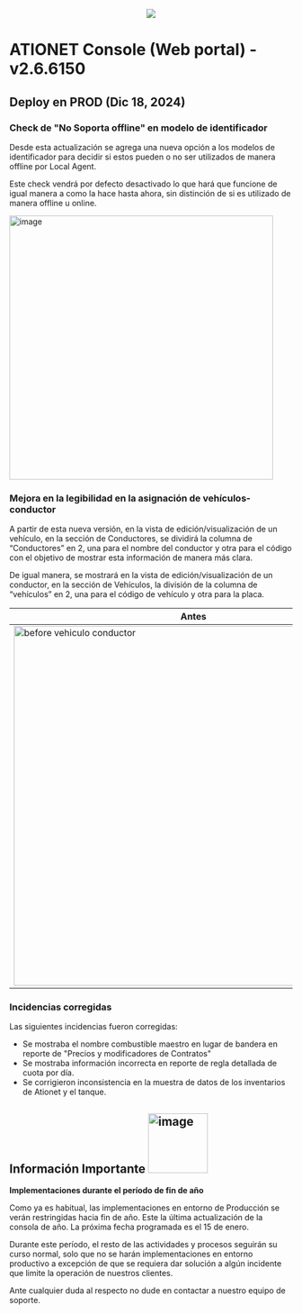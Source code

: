 <p align="center">
  <img src="https://github.com/Ationet/ationetdocs/raw/master/Content/Images/ATIOnetLogo_250x70.png" />
</p>

# ATIONET Console (Web portal) - v2.6.6150

## Deploy en PROD (Dic 18, 2024)

### Check de "No Soporta offline" en modelo de identificador
Desde esta actualización se agrega una nueva opción a los modelos de identificador para decidir si estos pueden o no ser utilizados de manera offline por Local Agent.

Este check vendrá por defecto desactivado lo que hará que funcione de igual manera a como la hace hasta ahora, sin distinción de si es utilizado de manera offline u online.

<img width="469" alt="image" src="https://github.com/user-attachments/assets/637713d5-4095-4914-bd48-b148dde715a6" />


### Mejora en la legibilidad en la asignación de vehículos-conductor
A partir de esta nueva versión, en la vista de edición/visualización de un vehículo, en la sección de Conductores, se dividirá la columna de “Conductores” en 2, una para el nombre del conductor y otra para el código con el objetivo de mostrar esta información de manera más clara.

De igual manera, se mostrará en la vista de edición/visualización de un conductor, en la sección de Vehículos, la división de la columna de “vehículos” en 2, una para el código de vehículo y otra para la placa.

| Antes  | Después |
| ------------- | ------------- |
| <img width="639" alt="before vehiculo conductor" src="https://github.com/user-attachments/assets/35316bde-8f72-4f6a-96f7-602dd4b0f8ce" /> | <img width="639" alt="After conductor vehiculo" src="https://github.com/user-attachments/assets/6643faf4-95c9-4538-afe0-dd35efb55d35" />|


### Incidencias corregidas
Las siguientes incidencias fueron corregidas:
  - Se mostraba el nombre combustible maestro en lugar de bandera en reporte de "Precios y modificadores de Contratos"
  - Se mostraba información incorrecta en reporte de regla detallada de cuota por día.
  - Se corrigieron inconsistencia en la muestra de datos de los inventarios de Ationet y el tanque.

## **Información Importante** <img width="106" alt="image" src="https://github.com/user-attachments/assets/329a93df-743f-4124-8ccd-6059e0c53fa6"> 

**Implementaciones durante el período de fin de año**

Como ya es habitual, las implementaciones en entorno de Producción se verán restringidas hacia fin de año. Este la última actualización de la consola de año. La próxima fecha programada es el 15 de enero.

Durante este período, el resto de las actividades y procesos seguirán su curso normal, solo que no se harán implementaciones en entorno productivo a excepción de que se requiera dar solución a algún incidente que limite la operación de nuestros clientes.

Ante cualquier duda al respecto no dude en contactar a nuestro equipo de soporte.




